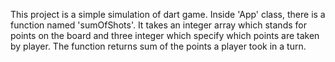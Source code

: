 This project is a simple simulation of dart game.
Inside 'App' class, there is a function named 'sumOfShots'. It takes an integer array which stands for points on the board and three integer which specify which points are taken by player. The function returns sum of the points a player took in a turn.